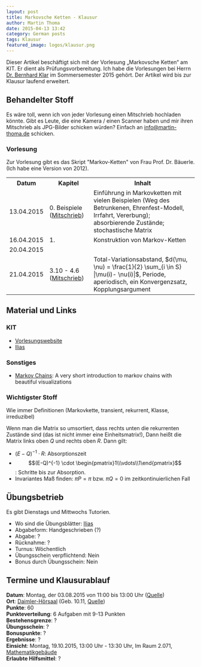 ```yaml
---
layout: post
title: Markovsche Ketten - Klausur
author: Martin Thoma
date: 2015-04-13 13:42
category: German posts
tags: Klausur
featured_image: logos/klausur.png
---
```

<div class="info">Dieser Artikel beschäftigt sich mit der Vorlesung &bdquo;Markovsche Ketten&ldquo; am KIT. Er dient als Prüfungsvorbereitung. Ich habe die Vorlesungen bei Herrn <a href="http://www.math.kit.edu/stoch/~klar/de">Dr. Bernhard Klar</a> im Sommersemester 2015 gehört. Der Artikel wird bis zur Klausur laufend erweitert.</div>

## Behandelter Stoff

Es wäre toll, wenn ich von jeder Vorlesung einen Mitschrieb hochladen könnte.
Gibt es Leute, die eine Kamera / einen Scanner haben und mir ihren Mitschrieb
als JPG-Bilder schicken würden? Einfach an info@martin-thoma.de schicken.

### Vorlesung

Zur Vorlesung gibt es das Skript "Markov-Ketten" von Frau Prof. Dr. Bäuerle.
(Ich habe eine Version von 2012).

<table>
<tr>
    <th>Datum</th>
    <th>Kapitel</th>
    <th>Inhalt</th>
</tr>
<tr>
<td>13.04.2015</td>
<td>0. Beispiele (<a href="//martin-thoma.com/pdf/markovketten-2015-04-13.pdf">Mitschrieb</a>)</td>
<td>Einführung in Markovketten mit vielen Beispielen (Weg des Betrunkenen, Ehrenfest-Modell, Irrfahrt, Vererbung); absorbierende Zustände; stochastische Matrix</td>
</tr>
<tr>
  <td>16.04.2015</td>
  <td>1. </td>
  <td>Konstruktion von Markov-Ketten</td>
</tr>
<tr>
  <td>20.04.2015</td>
  <td></td>
  <td></td>
</tr>
<tr>
  <td>21.04.2015</td>
  <td>3.10 - 4.6 (<a href="//martin-thoma.com/pdf/markovketten-2015-05-21.pdf">Mitschrieb</a>)</td>
  <td>Total-Variationsabstand, $d(\mu, \nu) = \frac{1}{2} \sum_{i \in S} |\mu(i)- \nu(i)|$, Periode, aperiodisch, ein Konvergenzsatz, Kopplungsargument</td>
</tr>
</table>

## Material und Links

### KIT

* [Vorlesungswebsite](http://www.math.kit.edu/stoch/lehre/mk2015s/de)
* [Ilias](https://ilias.studium.kit.edu/goto_produktiv_crs_411041.html)

### Sonstiges

* [Markov Chains](http://setosa.io/blog/2014/07/26/markov-chains/): A very short introduction to markov chains with beautiful visualizations

### Wichtigster Stoff

Wie immer Definitionen (Markovkette, transient, rekurrent, Klasse, irreduzibel)

Wenn man die Matrix so umsortiert, dass rechts unten die rekurrenten Zustände
sind (das ist nicht immer eine Einheitsmatrix!), Dann heißt die Matrix links
oben $Q$ und rechts oben $R$. Dann gilt:

* $(E-Q)^{-1} \cdot R$: Absorptionszeit
* $$(E-Q)^{-1} \cdot \begin{pmatrix}1\\\vdots\\1\end{pmatrix}$$: Schritte bis zur Absorption.
* Invariantes Maß finden: $\pi P = \pi$ bzw. $\pi Q = 0$ im zeitkontinuierlichen Fall

## Übungsbetrieb

Es gibt Dienstags und Mittwochs Tutorien.

* Wo sind die Übungsblätter: [Ilias](https://ilias.studium.kit.edu/goto_produktiv_fold_411044.html)
* Abgabeform: Handgeschrieben (?)
* Abgabe: ?
* Rücknahme: ?
* Turnus: Wöchentlich
* Übungsschein verpflichtend: Nein
* Bonus durch Übungsschein: Nein

## Termine und Klausurablauf

**Datum**: Montag, der 03.08.2015 von 11:00 bis 13:00 Uhr ([Quelle](http://www.math.kit.edu/stoch/lehre/mk2015s/event/mk-klausur/))<br/>
**Ort**: [Daimler-Hörsaal](http://www.kithub.de/map/2086) (Geb. 10.11, [Quelle](http://www.math.kit.edu/stoch/lehre/mk2015s/event/mk-klausur/))<br/>
**Punkte**: 60<br/>
**Punkteverteilung**: 6 Aufgaben mit 9-13 Punkten<br/>
**Bestehensgrenze**: ?<br/>
**Übungsschein**: ?<br/>
**Bonuspunkte**: ?<br/>
**Ergebnisse**: ?<br/>
**Einsicht**: Montag, 19.10.2015, 13:00 Uhr - 13:30 Uhr, Im Raum 2.071, [Mathematikgebäude](https://www.kithub.de/map/2133)<br/>
**Erlaubte Hilfsmittel**: ?
